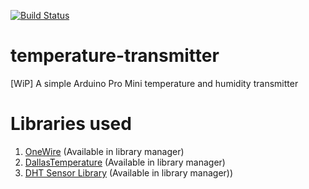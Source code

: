 [![Build Status](https://travis-ci.org/szymonbultrowicz/temperature-transmitter.svg?branch=master)](https://travis-ci.org/szymonbultrowicz/temperature-transmitter)

# temperature-transmitter
[WiP] A simple Arduino Pro Mini temperature and humidity transmitter

# Libraries used
1. [OneWire](https://www.pjrc.com/teensy/td_libs_OneWire.html) (Available in library manager)
1. [DallasTemperature](https://github.com/milesburton/Arduino-Temperature-Control-Library) (Available in library manager)
1. [DHT Sensor Library](https://github.com/adafruit/DHT-sensor-library) (Available in library manager))